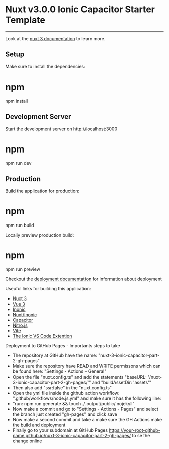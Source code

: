 # Nuxt v3.0.0 Ionic Capacitor Starter Template 
---

Look at the [nuxt 3 documentation](https://v3.nuxtjs.org) to learn more.

## Setup

Make sure to install the dependencies:

# npm
npm install

## Development Server

Start the development server on http://localhost:3000

# npm
npm run dev


## Production

Build the application for production:

# npm
npm run build


Locally preview production build:

# npm
npm run preview


Checkout the [deployment documentation](https://v3.nuxtjs.org/docs/deployment) for information about deployment

Useuful links for building this application:
- [Nuxt 3](https://nuxt.com/)
- [Vue 3](https://vuejs.org)
- [Inonic](https://ionicframework.com)
- [Nuxt/Inonic](https://ionic.nuxtjs.org)
- [Capacitor](https://capacitorjs.com)
- [Nitro.js](https://nitro.unjs.io)
- [Vite](https://vitejs.dev)
- [The Ionic VS Code Extention](https://marketplace.visualstudio.com/items?itemName=ionic.ionic)

Deployment to GitHub Pages - Importants steps to take

- The repository at GitHub have the name: "nuxt-3-ionic-capacitor-part-2-gh-pages"
- Make sure the repository have READ and WRITE permissons which can be found here: "Settings - Actions - General"
- Open the file "nuxt.config.ts" and add the statements "baseURL: '/nuxt-3-ionic-capacitor-part-2-gh-pages/'" and "buildAssetDir: 'assets'"
- Then also add "ssr:false" in the "nuxt.config.ts"
- Open the yml file inside the github action workflow: ".github/workflows/node.js.yml" and make sure it has the following line:
- "run: npm run generate && touch ./.output/public/.nojekyll"
- Now make a commit and go to "Settings - Actions - Pages" and select the branch just created "gh-pages" and click save
- Now make a second commit and take a make sure the GH Actions make the build and deployment
- Finally go to your subdomain at GitHub Pages https://your-root-github-name.github.io/nuxt-3-ionic-capacitor-part-2-gh-pages/ to se the change online
